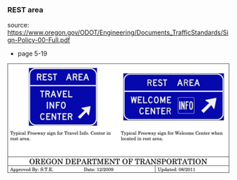 
### REST area

source: https://www.oregon.gov/ODOT/Engineering/Documents_TrafficStandards/Sign-Policy-00-Full.pdf
- page 5-19

![RESTarea](RESTarea.png)
